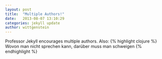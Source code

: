 ```yaml
---
layout: post
title:  "Multiple Authors!"
date:   2013-08-07 13:10:29
categories: jekyll update
author: wittgenstein
---
```



Professor Jekyll encourages multiple authors.  Also:
{% highlight clojure %}
   Wovon man nicht sprechen kann, darüber muss man schweigen
{% endhighlight %}


